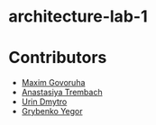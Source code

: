 # architecture-lab-1

# Contributors

- [Maxim Govoruha](https://github.com/MaksGovor)
- [Anastasiya Trembach](https://github.com/Anastasia-Tre)
- [Urin Dmytro](https://github.com/tedi4t)
- [Grybenko Yegor](https://github.com/YAGoOaR)
